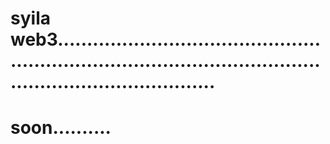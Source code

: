 # syila web3.....................................................................................................................................
# soon..........

